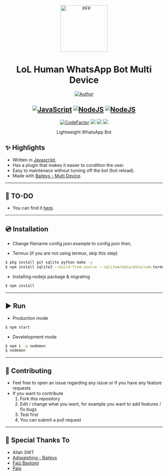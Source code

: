 <div align="center">
<img src="https://i.ibb.co/gFwRBkd/lolhuman.png" width="150" height="150" border="0" alt="PFP">

# LoL Human WhatsApp Bot Multi Device

<p align="center">
  <a href="https://github.com/LoL-Human"><img title="Author" src="https://img.shields.io/badge/Author-LoL--Human-blueviolet.svg?style=for-the-badge&logo=github" /></a>
</p>

## [![JavaScript](https://img.shields.io/badge/JavaScript-d6cc0f?style=for-the-badge&logo=javascript&logoColor=white)](https://www.javascript.com) [![NodeJS](https://img.shields.io/badge/Node.js-43853D?style=for-the-badge&logo=node.js&logoColor=white)](https://nodejs.org/) [![NodeJS](https://img.shields.io/badge/SQLite3-000000?style=for-the-badge&logo=sqlite&logoColor=white)](https://www.sqlite.org)

[![CodeFactor](https://www.codefactor.io/repository/github/lol-human/bot-wa/badge/master)](https://www.codefactor.io/repository/github/lol-human/bot-wa/overview/master) [![](https://img.shields.io/github/repo-size/LoL-Human/bot-wa)](https://github.com/LoL-Human/bot-wa/) [![](https://img.shields.io/github/forks/LoL-Human/bot-wa.svg)](https://github.com/LoL-Human/bot-wa/network/members) [![](https://img.shields.io/github/stars/LoL-Human/bot-wa.svg)](https://github.com/LoL-Human/bot-wa/network/members)

Lightweight WhatsApp Bot

</div>

## ✨ Highlights

-   Written in [Javascript](https://www.javascript.com).
-   Has a plugin that makes it easier to condition the user.
-   Easy to maintenace without turning off the bot (hot reload).
-   Made with [Baileys - Multi Device](https://github.com/adiwajshing/Baileys/).

---

## 📝 TO-DO

-   You can find it [here](https://github.com/LoL-Human/bot-wa/issues/1).

---

## 💿 Installation

-   Change filename config.json.example to config.json then,

-   Termux (if you are not using termux, skip this step)

```cmd
$ pkg install git sqlite python make -y
$ npm install sqlite3 --build-from-source --sqlite=/data/data/com.termux/files/usr/bin/sqlite3
```

-   Installing nodejs package & migrating

```cmd
$ npm install
```

---

## ▶️ Run

-   Production mode

```cmd
$ npm start
```

-   Develelopment mode

```cmd
$ npm i -g nodemon
$ nodemon
```

---

## 💪 Contributing

-   Feel free to open an issue regarding any issue or if you have any feature requests
-   If you want to contribute
    1. Fork this repository
    2. Edit / change what you want, for example you want to add features / fix bugs
    3. Test first
    4. You can submit a pull request

---

## 🙏 Special Thanks To

-   Allah SWT
-   [Adiwajshing - Baileys](https://github.com/adiwajshing/Baileys)
-   [Faiz Bastomi](https://github.com/FaizBastomi/)
-   [Pais](https://github.com/Paiiss)
